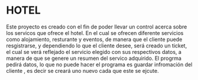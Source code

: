 # HOTEL
Este proyecto es creado con el fin de poder llevar un control acerca sobre los servicos que ofrece el hotel. En el cual se ofrecen diferente servicios como alojamiento, resturante y eventos, de manera que el cliente puede resgistrarse, y dependiendo lo que el cliente desee, será creado un ticket, el cual se verá reflejado el servicio elegido con  sus respectivos datos, a manera de que se genere un resumen del servico adquirido.
El progrma pedirá datos, lo que no puede hacer el programa es guardar infromación del cliente , es decir se creará uno nuevo cada que este se ejcute. 
